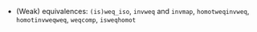 
* (Weak) equivalences: `(is)weq_iso`, `invweq` and `invmap`, `homotweqinvweq`, `homotinvweqweq`, `weqcomp`, `isweqhomot`

